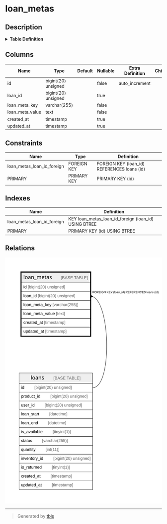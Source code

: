 # loan_metas

## Description

<details>
<summary><strong>Table Definition</strong></summary>

```sql
CREATE TABLE `loan_metas` (
  `id` bigint(20) unsigned NOT NULL AUTO_INCREMENT,
  `loan_id` bigint(20) unsigned DEFAULT NULL,
  `loan_meta_key` varchar(255) COLLATE utf8mb4_unicode_ci NOT NULL,
  `loan_meta_value` text COLLATE utf8mb4_unicode_ci NOT NULL,
  `created_at` timestamp NULL DEFAULT NULL,
  `updated_at` timestamp NULL DEFAULT NULL,
  PRIMARY KEY (`id`),
  KEY `loan_metas_loan_id_foreign` (`loan_id`),
  CONSTRAINT `loan_metas_loan_id_foreign` FOREIGN KEY (`loan_id`) REFERENCES `loans` (`id`) ON DELETE CASCADE
) ENGINE=InnoDB DEFAULT CHARSET=utf8mb4 COLLATE=utf8mb4_unicode_ci
```

</details>

## Columns

| Name | Type | Default | Nullable | Extra Definition | Children | Parents | Comment |
| ---- | ---- | ------- | -------- | ---------------- | -------- | ------- | ------- |
| id | bigint(20) unsigned |  | false | auto_increment |  |  |  |
| loan_id | bigint(20) unsigned |  | true |  |  | [loans](loans.md) |  |
| loan_meta_key | varchar(255) |  | false |  |  |  |  |
| loan_meta_value | text |  | false |  |  |  |  |
| created_at | timestamp |  | true |  |  |  |  |
| updated_at | timestamp |  | true |  |  |  |  |

## Constraints

| Name | Type | Definition |
| ---- | ---- | ---------- |
| loan_metas_loan_id_foreign | FOREIGN KEY | FOREIGN KEY (loan_id) REFERENCES loans (id) |
| PRIMARY | PRIMARY KEY | PRIMARY KEY (id) |

## Indexes

| Name | Definition |
| ---- | ---------- |
| loan_metas_loan_id_foreign | KEY loan_metas_loan_id_foreign (loan_id) USING BTREE |
| PRIMARY | PRIMARY KEY (id) USING BTREE |

## Relations

![er](loan_metas.svg)

---

> Generated by [tbls](https://github.com/k1LoW/tbls)
